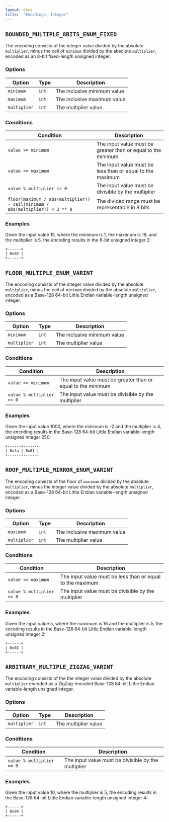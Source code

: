 ```yaml
---
layout: docs
title:  "Encodings: Integer"
---
```


`BOUNDED_MULTIPLE_8BITS_ENUM_FIXED`
-----------------------------------

The encoding consists of the integer value divided by the absolute
`multiplier`, minus the ceil of `minimum` divided by the absolute `multiplier`,
encoded as an 8-bit fixed-length unsigned integer.

### Options

| Option       | Type  | Description                 |
|--------------|-------|-----------------------------|
| `minimum`    | `int` | The inclusive minimum value |
| `maximum`    | `int` | The inclusive maximum value |
| `multiplier` | `int` | The multiplier value        |

### Conditions

| Condition                    | Description                                                         |
|------------------------------|---------------------------------------------------------------------|
| `value >= minimum`           | The input value must be greater than or equal to the minimum        |
| `value <= maximum`           | The input value must be less than or equal to the maximum           |
| `value % multiplier == 0`    | The input value must be divisible by the multiplier                 |
| `floor(maximum / abs(multiplier)) - ceil(minimum / abs(multiplier)) < 2 ** 8` | The divided range must be representable in 8 bits |

### Examples

Given the input value 15, where the minimum is 1, the maximum is 19, and the
multiplier is 5, the encoding results in the 8-bit unsigned integer 2:

```
+------+
| 0x02 |
+------+
```

`FLOOR_MULTIPLE_ENUM_VARINT`
----------------------------

The encoding consists of the integer value divided by the absolute
`multiplier`, minus the ceil of `minimum` divided by the absolute `multiplier`,
encoded as a Base-128 64-bit Little Endian variable-length unsigned integer.

### Options

| Option       | Type  | Description                 |
|--------------|-------|-----------------------------|
| `minimum`    | `int` | The inclusive minimum value |
| `multiplier` | `int` | The multiplier value        |

### Conditions

| Condition                 | Description                                                  |
|---------------------------|--------------------------------------------------------------|
| `value >= minimum`        | The input value must be greater than or equal to the minimum |
| `value % multiplier == 0` | The input value must be divisible by the multiplier          |

### Examples

Given the input value 1000, where the minimum is -2 and the multiplier is 4,
the encoding results in the Base-128 64-bit Little Endian variable-length
unsigned integer 250:

```
+------+------+
| 0xfa | 0x01 |
+------+------+
```

`ROOF_MULTIPLE_MIRROR_ENUM_VARINT`
----------------------------------

The encoding consists of the floor of `maximum` divided by the absolute
`multiplier`, minus the integer value divided by the absolute `multiplier`,
encoded as a Base-128 64-bit Little Endian variable-length unsigned integer.

### Options

| Option       | Type  | Description                 |
|--------------|-------|-----------------------------|
| `maximum`    | `int` | The inclusive maximum value |
| `multiplier` | `int` | The multiplier value        |

### Conditions

| Condition                 | Description                                               |
|---------------------------|-----------------------------------------------------------|
| `value <= maximum`        | The input value must be less than or equal to the maximum |
| `value % multiplier == 0` | The input value must be divisible by the multiplier       |

### Examples

Given the input value 5, where the maximum is 16 and the multiplier is 5, the
encoding results in the Base-128 64-bit Little Endian variable-length unsigned
integer 2:

```
+------+
| 0x02 |
+------+
```

`ARBITRARY_MULTIPLE_ZIGZAG_VARINT`
----------------------------------

The encoding consists of the the integer value divided by the absolute
`multiplier` encoded as a ZigZag-encoded Base-128 64-bit Little Endian
variable-length unsigned integer.


### Options

| Option       | Type  | Description          |
|--------------|-------|----------------------|
| `multiplier` | `int` | The multiplier value |

### Conditions

| Condition                 | Description                                         |
|---------------------------|-----------------------------------------------------|
| `value % multiplier == 0` | The input value must be divisible by the multiplier |

### Examples

Given the input value 10, where the multiplier is 5, the encoding results in
the Base-128 64-bit Little Endian variable-length unsigned integer 4:

```
+------+
| 0x04 |
+------+
```
